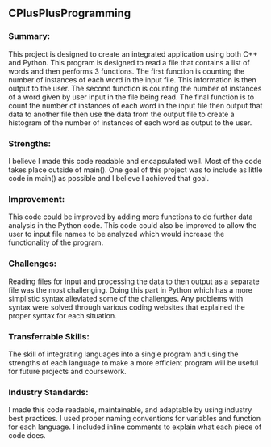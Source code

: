 <h2>CPlusPlusProgramming</h2>

<h3>Summary:</h3>
<p>This project is designed to create an integrated application using both C++ and Python. This program is designed to read a file that contains a list of words and then performs 3 functions. The first function is counting the number of instances of each word in the input file. This information is then output to the user. The second function is counting the number of instances of a word given by user input in the file being read. The final function is to count the number of instances of each word in the input file then output that data to another file then use the data from the output file to create a histogram of the number of instances of each word as output to the user.</p>
<h3>Strengths:</h3>
<p>I believe I made this code readable and encapsulated well. Most of the code takes place outside of main(). One goal of this project was to include as little code in main() as possible and I believe I achieved that goal.</p>
<h3>Improvement:</h3>
<p>This code could be improved by adding more functions to do further data analysis in the Python code. This code could also be improved to allow the user to input file names to be analyzed which would increase the functionality of the program.</p>
<h3>Challenges:</h3>
<p>Reading files for input and processing the data to then output as a separate file was the most challenging. Doing this part in Python which has a more simplistic syntax alleviated some of the challenges. Any problems with syntax were solved through various coding websites that explained the proper syntax for each situation.</p>
<h3>Transferrable Skills:</h3>
<p>The skill of integrating languages into a single program and using the strengths of each language to make a more efficient program will be useful for future projects and coursework.</p>
<h3>Industry Standards:</h3>
<p>I made this code readable, maintainable, and adaptable by using industry best practices. I used proper naming conventions for variables and function for each language. I included inline comments to explain what each piece of code does.</p>
